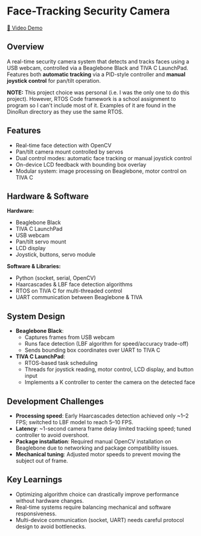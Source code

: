 # Face-Tracking Security Camera

[🎥 Video Demo](https://youtu.be/4eWTQd3u4Io)

## Overview
A real-time security camera system that detects and tracks faces using a USB webcam, controlled via a Beaglebone Black and TIVA C LaunchPad.  
Features both **automatic tracking** via a PID-style controller and **manual joystick control** for pan/tilt operation.  

**NOTE:** This project choice was personal (i.e. I was the only one to do this project). However, RTOS Code framework is a school assignment to program so I can't include most of it. Examples of it are found in the DinoRun directory as they use the same RTOS.

## Features
- Real-time face detection with OpenCV
- Pan/tilt camera mount controlled by servos
- Dual control modes: automatic face tracking or manual joystick control
- On-device LCD feedback with bounding box overlay
- Modular system: image processing on Beaglebone, motor control on TIVA C

## Hardware & Software
**Hardware:**
- Beaglebone Black
- TIVA C LaunchPad
- USB webcam
- Pan/tilt servo mount
- LCD display
- Joystick, buttons, servo module

**Software & Libraries:**
- Python (socket, serial, OpenCV)
- Haarcascades & LBF face detection algorithms
- RTOS on TIVA C for multi-threaded control
- UART communication between Beaglebone & TIVA

## System Design
- **Beaglebone Black**:
  - Captures frames from USB webcam
  - Runs face detection (LBF algorithm for speed/accuracy trade-off)
  - Sends bounding box coordinates over UART to TIVA C
- **TIVA C LaunchPad**:
  - RTOS-based task scheduling
  - Threads for joystick reading, motor control, LCD display, and button input
  - Implements a K controller to center the camera on the detected face

## Development Challenges
- **Processing speed**: Early Haarcascades detection achieved only ~1–2 FPS; switched to LBF model to reach 5–10 FPS.
- **Latency**: ~1-second camera frame delay limited tracking speed; tuned controller to avoid overshoot.
- **Package installation**: Required manual OpenCV installation on Beaglebone due to networking and package compatibility issues.
- **Mechanical tuning**: Adjusted motor speeds to prevent moving the subject out of frame.

## Key Learnings
- Optimizing algorithm choice can drastically improve performance without hardware changes.
- Real-time systems require balancing mechanical and software responsiveness.
- Multi-device communication (socket, UART) needs careful protocol design to avoid bottlenecks.

